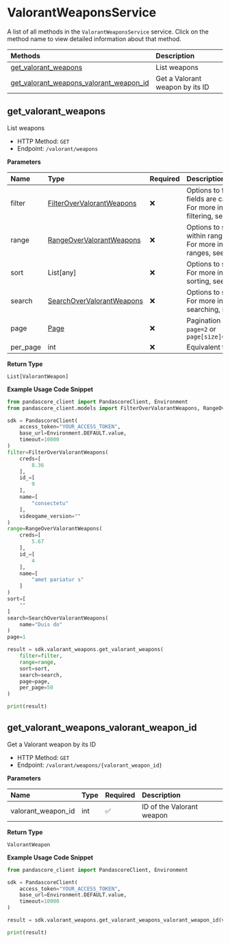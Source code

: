 # ValorantWeaponsService

A list of all methods in the `ValorantWeaponsService` service. Click on the method name to view detailed information about that method.

| Methods                                                                             | Description                     |
| :---------------------------------------------------------------------------------- | :------------------------------ |
| [get_valorant_weapons](#get_valorant_weapons)                                       | List weapons                    |
| [get_valorant_weapons_valorant_weapon_id](#get_valorant_weapons_valorant_weapon_id) | Get a Valorant weapon by its ID |

## get_valorant_weapons

List weapons

- HTTP Method: `GET`
- Endpoint: `/valorant/weapons`

**Parameters**

| Name     | Type                                                                | Required | Description                                                                                                                                         |
| :------- | :------------------------------------------------------------------ | :------- | :-------------------------------------------------------------------------------------------------------------------------------------------------- |
| filter   | [FilterOverValorantWeapons](../models/FilterOverValorantWeapons.md) | ❌       | Options to filter results. String fields are case sensitive <br/>For more information on filtering, see [docs](/docs/filtering-and-sorting#filter). |
| range    | [RangeOverValorantWeapons](../models/RangeOverValorantWeapons.md)   | ❌       | Options to select results within ranges <br/>For more information on ranges, see [docs](/docs/filtering-and-sorting#range).                         |
| sort     | List[any]                                                           | ❌       | Options to sort results <br/>For more information on sorting, see [docs](/docs/filtering-and-sorting#sort).                                         |
| search   | [SearchOverValorantWeapons](../models/SearchOverValorantWeapons.md) | ❌       | Options to search results <br/>For more information on searching, see [docs](/docs/filtering-and-sorting#search).                                   |
| page     | [Page](../models/Page.md)                                           | ❌       | Pagination in the form of `page=2` or `page[size]=30&page[number]=2`                                                                                |
| per_page | int                                                                 | ❌       | Equivalent to `page[size]`                                                                                                                          |

**Return Type**

`List[ValorantWeapon]`

**Example Usage Code Snippet**

```python
from pandascore_client import PandascoreClient, Environment
from pandascore_client.models import FilterOverValorantWeapons, RangeOverValorantWeapons, SearchOverValorantWeapons

sdk = PandascoreClient(
    access_token="YOUR_ACCESS_TOKEN",
    base_url=Environment.DEFAULT.value,
    timeout=10000
)
filter=FilterOverValorantWeapons(
    creds=[
        8.36
    ],
    id_=[
        9
    ],
    name=[
        "consectetu"
    ],
    videogame_version=""
)
range=RangeOverValorantWeapons(
    creds=[
        5.67
    ],
    id_=[
        4
    ],
    name=[
        "amet pariatur s"
    ]
)
sort=[
    ""
]
search=SearchOverValorantWeapons(
    name="Duis do"
)
page=1

result = sdk.valorant_weapons.get_valorant_weapons(
    filter=filter,
    range=range,
    sort=sort,
    search=search,
    page=page,
    per_page=50
)

print(result)
```

## get_valorant_weapons_valorant_weapon_id

Get a Valorant weapon by its ID

- HTTP Method: `GET`
- Endpoint: `/valorant/weapons/{valorant_weapon_id}`

**Parameters**

| Name               | Type | Required | Description               |
| :----------------- | :--- | :------- | :------------------------ |
| valorant_weapon_id | int  | ✅       | ID of the Valorant weapon |

**Return Type**

`ValorantWeapon`

**Example Usage Code Snippet**

```python
from pandascore_client import PandascoreClient, Environment

sdk = PandascoreClient(
    access_token="YOUR_ACCESS_TOKEN",
    base_url=Environment.DEFAULT.value,
    timeout=10000
)

result = sdk.valorant_weapons.get_valorant_weapons_valorant_weapon_id(valorant_weapon_id=10)

print(result)
```

<!-- This file was generated by liblab | https://liblab.com/ -->
